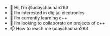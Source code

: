 - 👋 Hi, I’m @udaychauhan293
- 👀 I’m interested in digital electronics
- 🌱 I’m currently learning c++
- 💞️ I’m looking to collaborate on projects of c++
- 📫 How to reach me udaychauhan293

<!---
udaychauhan293/udaychauhan293 is a ✨ special ✨ repository because its `README.md` (this file) appears on your GitHub profile.
You can click the Preview link to take a look at your changes.
--->
